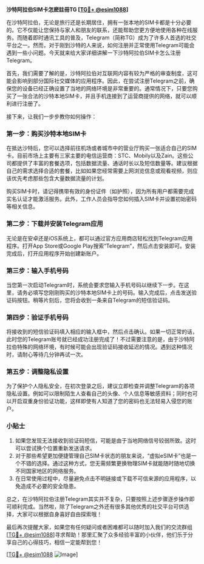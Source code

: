 **沙特阿拉伯SIM卡怎麽註冊TG [[TG💪+ @esim1088](https://t.me/s/esim1088)]**

在沙特阿拉伯，无论是旅行还是长期居住，拥有一张本地的SIM卡都是十分必要的。它不仅能让您保持与家人和朋友的联系，还能帮助您更方便地使用各种在线服务。而随着即时通讯工具的普及，Telegram（简称TG）成为了许多人首选的社交平台之一。然而，对于刚到沙特的人来说，如何注册并正常使用Telegram可能会遇到一些小问题。今天就来给大家详细讲解一下沙特阿拉伯SIM卡怎么注册Telegram。

首先，我们需要了解的是，沙特阿拉伯对互联网内容有较为严格的审查制度，这可能会影响到部分国际社交媒体的应用程序。因此，在尝试注册Telegram之前，确保您的设备已经正确设置了当地的网络环境是非常重要的。通常情况下，只要您购买了一张合法的沙特本地SIM卡，并且手机连接到了运营商提供的网络，就可以顺利进行注册了。

接下来，让我们一步步教你如何操作：

### 第一步：购买沙特本地SIM卡

在抵达沙特后，您可以选择前往机场或者城市中的营业厅购买一张适合自己的SIM卡。目前市场上主要有三家主要的电信运营商：STC、Mobily以及Zain。这些公司都提供了丰富的套餐选项，包括数据流量、通话时长以及短信数量等。建议根据自己的需求选择合适的套餐，比如如果您经常需要上网浏览信息或观看视频，则应该优先考虑那些包含大量数据流量的计划。

购买SIM卡时，请记得携带有效的身份证件（如护照），因为所有用户都需要完成实名认证才能激活服务。此外，工作人员会指导您如何插入SIM卡并设置初始密码等相关信息。

### 第二步：下载并安装Telegram应用

无论是在安卓还是iOS系统上，都可以通过官方应用商店轻松找到Telegram应用程序。打开App Store或Google Play搜索“Telegram”，然后点击安装即可。安装完成后，打开应用程序开始创建新账户。

### 第三步：输入手机号码

当您第一次启动Telegram时，系统会要求您输入手机号码以继续下一步。在这里，请务必填写您刚刚购买的沙特本地SIM卡上的号码。输入完成后，点击发送验证码按钮。稍等片刻后，您将会收到一条来自Telegram的短信验证码。

### 第四步：验证手机号码

将接收到的短信验证码填入相应的输入框中，然后点击确认。如果一切正常的话，此时您的Telegram账号就已经成功注册完成了！不过需要注意的是，由于沙特阿拉伯特殊的网络环境，有时候可能会出现验证码接收延迟的情况。遇到这种情况时，请耐心等待几分钟再试一次。

### 第五步：调整隐私设置

为了保护个人隐私安全，在初次登录之后，建议立即检查并调整Telegram的各项隐私设置。例如可以限制陌生人查看自己的头像、个人信息等敏感资料；同时也可以开启双重身份验证功能，这样即使有人知道了您的密码也无法轻易入侵您的账户。

### 小贴士

1. 如果您发现无法接收到验证码短信，可能是由于当地网络信号较弱所致。这时可以尝试换个位置重新发送请求。
2. 对于那些希望更加便捷管理自己SIM卡状态的朋友来说，“虚拟eSIM卡”也是一个不错的选择。通过这种方式，您无需频繁更换物理SIM卡就能随时随地切换不同国家地区的网络服务。
3. 在日常使用过程中，尽量避免点击不明链接或下载不可信来源的应用程序，以免造成不必要的安全隐患。

总之，在沙特阿拉伯注册Telegram其实并不复杂，只要按照上述步骤逐步操作即可顺利完成。当然啦，除了Telegram之外还有很多其他优秀的社交平台可供选择，大家可以根据自身喜好自由探索哦！

最后再次提醒大家，如果您有任何疑问或者困难都可以随时加入我们的交流群组[[TG💪+ @esim1088](https://t.me/s/esim1088)]寻求帮助！那里汇聚了众多经验丰富的小伙伴，他们乐于分享自己的心得技巧，相信一定能帮到您！

[[TG💪+ @esim1088](https://t.me/s/esim1088) ![Image](https://i.postimg.cc/4NQfJmqS/Snipaste-2025-05-13-00-14-12.png)]